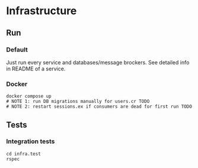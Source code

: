 # Infrastructure

## Run

### Default

Just run every service and databases/message brockers. See detailed info in README of a service.

### Docker

```
docker compose up
# NOTE 1: run DB migrations manually for users.cr TODO
# NOTE 2: restart sessions.ex if consumers are dead for first run TODO
```

## Tests

### Integration tests

```
cd infra.test
rspec
```
